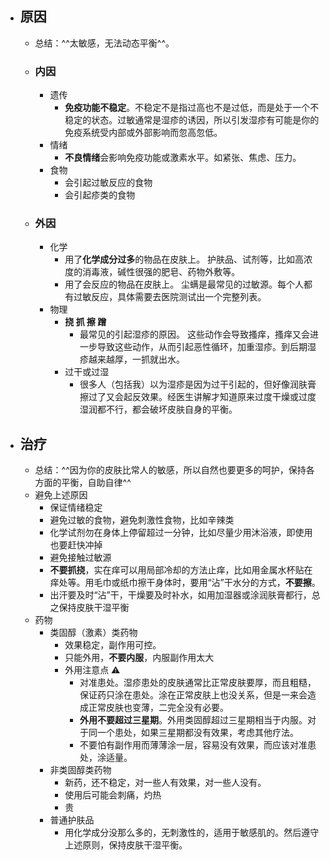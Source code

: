 - ## 原因
	- 总结：^^太敏感，无法动态平衡^^。
	- ### 内因
		- 遗传
			- **免疫功能不稳定**。不稳定不是指过高也不是过低，而是处于一个不稳定的状态。过敏通常是湿疹的诱因，所以引发湿疹有可能是你的免疫系统受内部或外部影响而忽高忽低。
		- 情绪
			- **不良情绪**会影响免疫功能或激素水平。如紧张、焦虑、压力。
		- 食物
			- 会引起过敏反应的食物
			- 会引起疹类的食物
	- ### 外因
		- 化学
			- 用了**化学成分过多**的物品在皮肤上。
			  护肤品、试剂等，比如高浓度的消毒液，碱性很强的肥皂、药物外敷等。
			- 用了会反应的物品在皮肤上。
			  尘螨是最常见的过敏源。每个人都有过敏反应，具体需要去医院测试出一个完整列表。
		- 物理
			- **挠 抓 擦 蹭**
				- 最常见的引起湿疹的原因。
				  这些动作会导致搔痒，搔痒又会进一步导致这些动作，从而引起恶性循环，加重湿疹。到后期湿疹越来越厚，一抓就出水。
			- 过干或过湿
				- 很多人（包括我）以为湿疹是因为过干引起的，但好像润肤膏擦过了又会起反效果。经医生讲解才知道原来过度干燥或过度湿润都不行，都会破坏皮肤自身的平衡。
- ## 治疗
	- 总结：^^因为你的皮肤比常人的敏感，所以自然也要更多的呵护，保持各方面的平衡，自助自律^^
	- 避免上述原因
		- 保证情绪稳定
		- 避免过敏的食物，避免刺激性食物，比如辛辣类
		- 化学试剂勿在身体上停留超过一分钟，比如尽量少用沐浴液，即使用也要赶快冲掉
		- 避免接触过敏源
		- **不要抓挠**，实在痒可以用局部冷却的方法止痒，比如用金属水杯贴在痒处等。用毛巾或纸巾擦干身体时，要用“沾”干水分的方式，**不要擦**。
		- 出汗要及时“沾”干，干燥要及时补水，如用加湿器或涂润肤膏都行，总之保持皮肤干湿平衡
	- 药物
		- 类固醇（激素）类药物
			- 效果稳定，副作用可控。
			- 只能外用，**不要内服**，内服副作用太大
			- 外用注意点 ⚠️
				- 对准患处。湿疹患处的皮肤通常比正常皮肤要厚，而且粗糙，保证药只涂在患处。涂在正常皮肤上也没关系，但是一来会造成正常皮肤也变薄，二完全没有必要。
				- **外用不要超过三星期**。外用类固醇超过三星期相当于内服。对于同一个患处，如果三星期都没有效果，考虑其他疗法。
				- 不要怕有副作用而薄薄涂一层，容易没有效果，而应该对准患处，涂适量。
		- 非类固醇类药物
			- 新药，还不稳定，对一些人有效果，对一些人没有。
			- 使用后可能会刺痛，灼热
			- 贵
		- 普通护肤品
			- 用化学成分没那么多的，无刺激性的，适用于敏感肌的。然后遵守上述原则，保持皮肤干湿平衡。